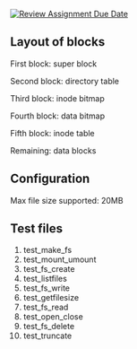 [![Review Assignment Due Date](https://classroom.github.com/assets/deadline-readme-button-24ddc0f5d75046c5622901739e7c5dd533143b0c8e959d652212380cedb1ea36.svg)](https://classroom.github.com/a/fCU8bthN)

## Layout of blocks

First block: super block

Second block: directory table

Third block: inode bitmap

Fourth block: data bitmap

Fifth block: inode table

Remaining: data blocks

## Configuration

Max file size supported: 20MB

## Test files

1. test_make_fs
2. test_mount_umount
3. test_fs_create
4. test_listfiles
5. test_fs_write
6. test_getfilesize
7. test_fs_read
8. test_open_close
9. test_fs_delete
10. test_truncate
